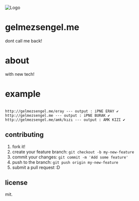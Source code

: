 ![Logo](http://s22.postimg.org/8g4c7b8j5/lele.jpg)

# gelmezsengel.me

dont call me back!

# about

with new tech!

# example

```

http://gelmezsengel.me/eray --- output : iPNE ERAY ✔
http://gelmezsengel.me --- output : iPNE BURAK ✔
http://gelmezsengel.me/amk/kızı --- output : AMK KIZI ✔

```

## contributing

1. fork it!
2. create your feature branch: `git checkout -b my-new-feature`
3. commit your changes: `git commit -m 'Add some feature'`
4. push to the branch: `git push origin my-new-feature`
5. submit a pull request :D

## license

mit.